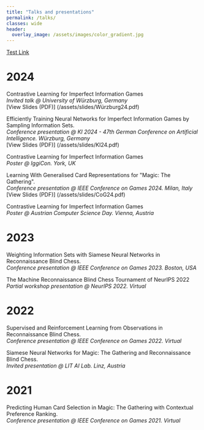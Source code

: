 ```yaml
---
title: "Talks and presentations"
permalink: /talks/
classes: wide
header:
  overlay_image: /assets/images/color_gradient.jpg
---
```


[Test Link](https://www.example.com)
<h1> 2024 </h1>

Contrastive Learning for Imperfect Information Games<br> 
<i>Invited talk @ University of Würzburg, Germany</i>  <br>
[View Slides (PDF)] (/assets/slides/Würzburg24.pdf)

Efficiently Training Neural Networks for Imperfect Information Games by Sampling Information Sets. <br>
<i>Conference presentation @ KI 2024 - 47th German Conference on Artificial Intelligence. Würzburg, Germany</i> <br>
[View Slides (PDF)] (/assets/slides/KI24.pdf)

Contrastive Learning for Imperfect Information Games<br>
<i>Poster @ IggiCon. York, UK</i>  <br>

Learning With Generalised Card Representations for "Magic: The Gathering". <br>
<i>Conference presentation @ IEEE Conference on Games 2024. Milan, Italy</i>  <br>
[View Slides (PDF)] (/assets/slides/CoG24.pdf)

Contrastive Learning for Imperfect Information Games<br>
<i> Poster @ Austrian Computer Science Day. Vienna, Austria</i>  <br>


<h1> 2023 </h1>
Weighting Information Sets with Siamese Neural Networks in Reconnaissance Blind Chess. <br>
<i>Conference presentation @ IEEE Conference on Games 2023. Boston, USA </i>  <br>

The Machine Reconnaissance Blind Chess Tournament of NeurIPS 2022 <br>
<i>Partial workshop presentation @ NeurIPS 2022. Virtual</i> <br>
 
<h1> 2022 </h1>
Supervised and Reinforcement Learning from Observations in Reconnaissance Blind Chess. <br>
<i>Conference presentation @ IEEE Conference on Games 2022. Virtual</i> <br>

Siamese Neural Networks for Magic: The Gathering and Reconnaissance Blind Chess. <br>
<i>Invited presentation @ LIT AI Lab. Linz, Austria</i>  <br>

<h1> 2021 </h1>
Predicting Human Card Selection in Magic: The Gathering with Contextual Preference Ranking. <br>
<i>Conference presentation @ IEEE Conference on Games 2021. Virtual</i>  <br>